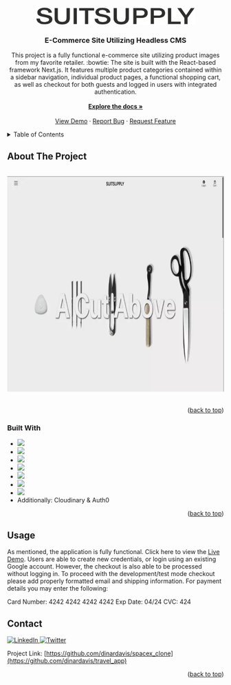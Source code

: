 <br />
<div align="center" id="top">
  <a href="https://github.com/dinardavis/suitsupply">
    <img src="frontend/public/suitsupply-logo.svg" alt="Suitsupply Logo" height="40">
  </a>

<h3 align="center">E-Commerce Site Utilizing Headless CMS</h3>
     
   <p align="center">
    This project is a fully functional e-commerce site utilizing product images from my favorite retailer. :bowtie: The site is built with the React-based framework Next.js. It features multiple product categories contained within a sidebar navigation, individual product pages, a functional shopping cart, as well as checkout for both guests and logged in users with integrated authentication.  
    <br />
    <br />
    <a href="https://github.com/dinardavis/suitsupply"><strong>Explore the docs »</strong></a>
    <br />
    <br />
    <a href="https://dinardavis.github.io/suitsupply/">View Demo</a>
    ·
    <a href="https://github.com/dinardavis/suitsupply/issues">Report Bug</a>
    ·
    <a href="https://github.com/dinardavis/suitsupply/issues">Request Feature</a>
  </p>
</div>



<!-- TABLE OF CONTENTS -->
<details>
  <summary>Table of Contents</summary>
  <ol>
    <li>
      <a href="#about-the-project">About The Project</a>
      <ul>
        <li><a href="#built-with">Built With</a></li>
      </ul>
    </li>
    <li><a href="#usage">Usage</a></li>
    <li><a href="#contact">Contact</a></li>
  </ol>
</details>



<!-- ABOUT THE PROJECT -->
## About The Project

<br />

<div align="center">
  <img src="frontend/public/suitsupply_demo.webp" alt="Animation showing the basic functionality of the choosing an item, adding it to the shopping cart, and navigating to different pages." height="500">
</div>

<br />

<p align="right">(<a href="#top">back to top</a>)</p>



### Built With

* <img src="https://img.shields.io/badge/React-20232A?style=for-the-badge&logo=react&logoColor=61DAFB" />
* <img src="https://img.shields.io/badge/next.js-000000?style=for-the-badge&logo=nextdotjs&logoColor=white" />
* <img src="https://img.shields.io/badge/strapi-2F2E8B?style=for-the-badge&logo=strapi&logoColor=white" />
* <img src="https://img.shields.io/badge/GraphQl-E10098?style=for-the-badge&logo=graphql&logoColor=white" /> 
* <img src="https://img.shields.io/badge/Stripe-626CD9?style=for-the-badge&logo=Stripe&logoColor=white" /> 
* <img src="https://img.shields.io/badge/Heroku-430098?style=for-the-badge&logo=heroku&logoColor=white" />
* <img src="https://img.shields.io/badge/Vercel-000000?style=for-the-badge&logo=vercel&logoColor=white" />
* Additionally: Cloudinary & Auth0




<p align="right">(<a href="#top">back to top</a>)</p>


<!-- USAGE EXAMPLES -->
## Usage

As mentioned, the application is fully functional. Click here to view the [Live Demo](https://suitsupply.vercel.app/). Users are able to create new credentials, or login using an existing Google account. However, the checkout is also able to be processed without logging in. To proceed with the development/test mode checkout please add properly formatted email and shipping information. For payment details you may enter the following: 

Card Number: 4242 4242 4242 4242
Exp Date: 04/24
CVC: 424

<!-- CONTACT -->
## Contact

 <a href="https://www.linkedin.com/in/dinardavis/">
    <img src="https://camo.githubusercontent.com/f17ba9730c27e5f1230325b94c8b68bbf3115d32650866f6e3d0ade68201beea/68747470733a2f2f696d672e736869656c64732e696f2f62616467652f4c696e6b6564496e2d2532333030373742352e7376673f6c6f676f3d6c696e6b6564696e266c6f676f436f6c6f723d7768697465" alt="LinkedIn" data-canonical-src="https://img.shields.io/badge/LinkedIn-%230077B5.svg?logo=linkedin&amp;logoColor=white" style="max-width: 100%;">
  </a>
  <a href="https://twitter.com/dinardavis">
    <img src="https://camo.githubusercontent.com/2cbca4be42d81c6833fd417d74f5322e80861326d03d52289924138947be7b4e/68747470733a2f2f696d672e736869656c64732e696f2f62616467652f547769747465722d2532333144413146322e7376673f6c6f676f3d54776974746572266c6f676f436f6c6f723d7768697465" alt="Twitter" data-canonical-src="https://img.shields.io/badge/Twitter-%231DA1F2.svg?logo=Twitter&amp;logoColor=white" style="max-width: 100%;">
  </a>

Project Link: [https://github.com/dinardavis/spacex_clone](https://github.com/dinardavis/travel_app)

<p align="right">(<a href="#top">back to top</a>)</p>
